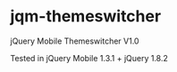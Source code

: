 jqm-themeswitcher
=================

jQuery Mobile Themeswitcher V1.0

Tested in jQuery Mobile 1.3.1 + jQuery 1.8.2
